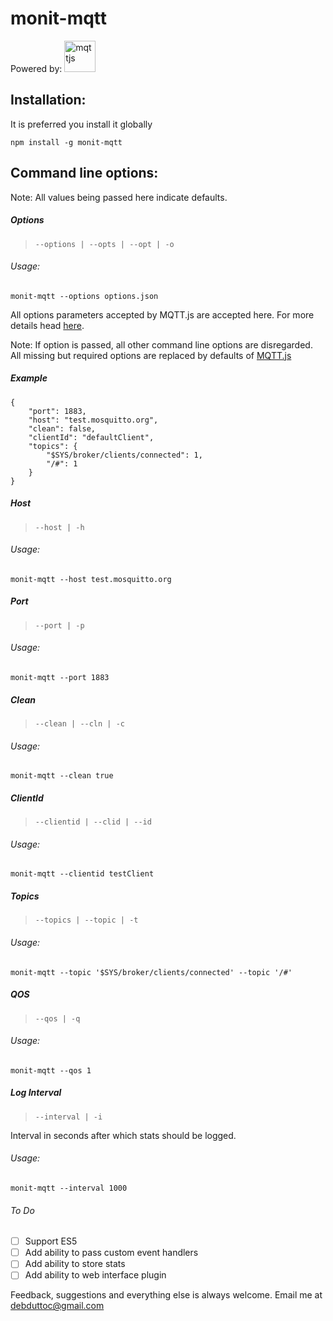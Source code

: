 # monit-mqtt

Powered by: <img src="https://raw.githubusercontent.com/mqttjs/MQTT.js/137ee0e3940c1f01049a30248c70f24dc6e6f829/MQTT.js.png" width="50" alt="mqttjs">

## Installation: 

It is preferred you install it globally

```
npm install -g monit-mqtt
```

## Command line options:

Note: All values being passed here indicate defaults.

##### Options
>`--options | --opts | --opt | -o`
###### Usage:
```
monit-mqtt --options options.json
```

All options parameters accepted by MQTT.js are accepted here. For more details head [here](https://github.com/mqttjs/MQTT.js#client).

Note: If option is passed, all other command line options are disregarded. All missing but required options are replaced by defaults of [MQTT.js](https://github.com/mqttjs/MQTT.js)


##### Example
```
{
    "port": 1883,
    "host": "test.mosquitto.org",
    "clean": false,
    "clientId": "defaultClient",
    "topics": {
        "$SYS/broker/clients/connected": 1,
        "/#": 1
    }
}
```

##### Host
> `--host | -h`

###### Usage:
```
monit-mqtt --host test.mosquitto.org
```
##### Port
> `--port | -p`

###### Usage:
```
monit-mqtt --port 1883
```
##### Clean
> `--clean | --cln | -c`

###### Usage:
```
monit-mqtt --clean true
```
##### ClientId
> `--clientid | --clid | --id`

###### Usage:
```
monit-mqtt --clientid testClient
```
##### Topics
> `--topics | --topic | -t`

###### Usage:
```
monit-mqtt --topic '$SYS/broker/clients/connected' --topic '/#'
```
##### QOS
> `--qos | -q`

###### Usage:
```
monit-mqtt --qos 1
```
##### Log Interval
> `--interval | -i`

Interval in seconds after which stats should be logged.

###### Usage:
```
monit-mqtt --interval 1000
```


###### To Do

* [ ] Support ES5
* [ ] Add ability to pass custom event handlers
* [ ] Add ability to store stats
* [ ] Add ability to web interface plugin

Feedback, suggestions and everything else is always welcome. Email me at debduttoc@gmail.com